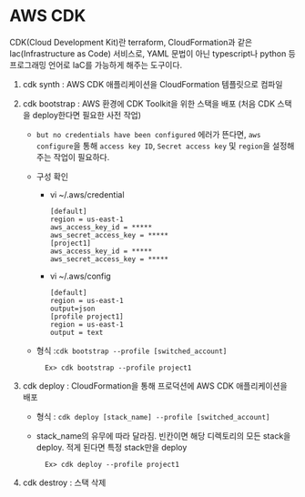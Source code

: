 # AWS CDK

CDK(Cloud Development Kit)란 terraform, CloudFormation과 같은 Iac(Infrastructure as Code) 서비스로, YAML 문법이 아닌 typescript나 python 등 프로그래밍 언어로 IaC를 가능하게 해주는 도구이다.

1.  cdk synth : AWS CDK 애플리케이션을 CloudFormation 템플릿으로 컴파일
2.  cdk bootstrap : AWS 환경에 CDK Toolkit을 위한 스택을 배포 (처음 CDK 스택을 deploy한다면 필요한 사전 작업)

    - `but no credentials have been configured` 에러가 뜬다면, `aws configure`을 통해 `access key ID`, `Secret access key` 및 `region`을 설정해주는 작업이 필요하다.
    - 구성 확인

      - vi ~/.aws/credential

        ```
        [default]
        region = us-east-1
        aws_access_key_id = *****
        aws_secret_access_key = *****
        [project1]
        aws_access_key_id = *****
        aws_secret_access_key = *****
        ```

      - vi ~/.aws/config
        ```
        [default]
        region = us-east-1
        output=json
        [profile project1]
        region = us-east-1
        output = text
        ```

    - 형식 :`cdk bootstrap --profile [switched_account]`

            Ex> cdk bootstrap --profile project1

3.  cdk deploy : CloudFormation을 통해 프로덕션에 AWS CDK 애플리케이션을 배포

    - 형식 : `cdk deploy [stack_name] --profile [switched_account]`
    - stack_name의 유무에 따라 달라짐. 빈칸이면 해당 디렉토리의 모든 stack을 deploy. 적게 된다면 특정 stack만을 deploy

            Ex> cdk deploy --profile project1

4.  cdk destroy : 스택 삭제
